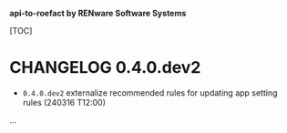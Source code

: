 **api-to-roefact by RENware Software Systems**

[TOC]


# CHANGELOG 0.4.0.dev2


* `0.4.0.dev2` externalize recommended rules for updating app setting rules (240316 T12:00)

...











